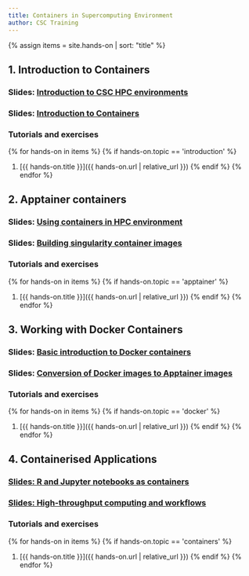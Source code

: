 ```yaml
---
title: Containers in Supercomputing Environment
author: CSC Training
---
```


{% assign items = site.hands-on |  sort: "title" %}

## 1. Introduction to Containers
### Slides: [Introduction to CSC HPC environments](https://a3s.fi/biocontainers2023/CSC_HPC_Systems.html)
### Slides: [Introduction to Containers](https://a3s.fi/biocontainers2023/Introduction_to_containers.html)

###  Tutorials and exercises
{% for hands-on in items %}
{% if hands-on.topic == 'introduction' %}
1. [{{ hands-on.title }}]({{ hands-on.url | relative_url }})
{% endif %}
{% endfor %}

## 2. Apptainer containers
### Slides: [Using containers in HPC environment](https://a3s.fi/biocontainers2023/Basic_usage_of_Apptainer.html)
### Slides: [Building singularity container images](https://a3s.fi/biocontainers2023/Buiding_container_images.html)

###  Tutorials and exercises
{% for hands-on in items %}
{% if hands-on.topic == 'apptainer' %}
1. [{{ hands-on.title }}]({{ hands-on.url | relative_url }})
{% endif %}
{% endfor %}



## 3. Working with Docker Containers 
### Slides: [Basic introduction to Docker containers](https://a3s.fi/biocontainers2023/intro_docker.html)
### Slides: [Conversion of Docker images to Apptainer images](https://a3s.fi/biocontainers2023/docker2singularity.html)

###  Tutorials and exercises
{% for hands-on in items %}
{% if hands-on.topic == 'docker' %}
1. [{{ hands-on.title }}]({{ hands-on.url | relative_url }})
{% endif %}
{% endfor %}

## 4. Containerised Applications
### [Slides: R and Jupyter notebooks as containers](https://a3s.fi/CSC_training/Notebooks.html)
### [Slides:  High-throughput computing and workflows](https://a3s.fi/CSC_training/workflows_throughput.html)
###  Tutorials and exercises
{% for hands-on in items %}
{% if hands-on.topic == 'containers' %}
1. [{{ hands-on.title }}]({{ hands-on.url | relative_url }})
{% endif %}
{% endfor %}
